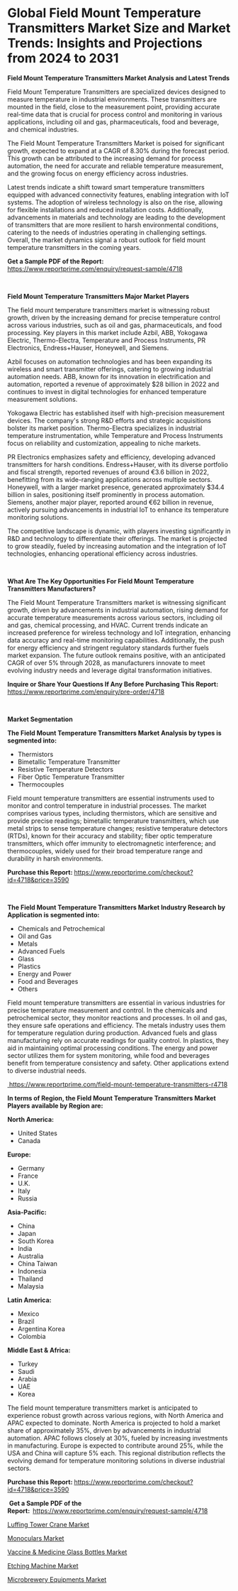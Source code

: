 <p><h1>Global Field Mount Temperature Transmitters Market Size and Market Trends: Insights and Projections from 2024 to 2031</h1></p><p><strong>Field Mount Temperature Transmitters Market Analysis and Latest Trends</strong></p>
<p><p>Field Mount Temperature Transmitters are specialized devices designed to measure temperature in industrial environments. These transmitters are mounted in the field, close to the measurement point, providing accurate real-time data that is crucial for process control and monitoring in various applications, including oil and gas, pharmaceuticals, food and beverage, and chemical industries.</p><p>The Field Mount Temperature Transmitters Market is poised for significant growth, expected to expand at a CAGR of 8.30% during the forecast period. This growth can be attributed to the increasing demand for process automation, the need for accurate and reliable temperature measurement, and the growing focus on energy efficiency across industries. </p><p>Latest trends indicate a shift toward smart temperature transmitters equipped with advanced connectivity features, enabling integration with IoT systems. The adoption of wireless technology is also on the rise, allowing for flexible installations and reduced installation costs. Additionally, advancements in materials and technology are leading to the development of transmitters that are more resilient to harsh environmental conditions, catering to the needs of industries operating in challenging settings. Overall, the market dynamics signal a robust outlook for field mount temperature transmitters in the coming years.</p></p>
<p><strong>Get a Sample PDF of the Report:&nbsp;</strong> <a href="https://www.reportprime.com/enquiry/request-sample/4718">https://www.reportprime.com/enquiry/request-sample/4718</a></p>
<p>&nbsp;</p>
<p><strong>Field Mount Temperature Transmitters Major Market Players</strong></p>
<p><p>The field mount temperature transmitters market is witnessing robust growth, driven by the increasing demand for precise temperature control across various industries, such as oil and gas, pharmaceuticals, and food processing. Key players in this market include Azbil, ABB, Yokogawa Electric, Thermo-Electra, Temperature and Process Instruments, PR Electronics, Endress+Hauser, Honeywell, and Siemens.</p><p>Azbil focuses on automation technologies and has been expanding its wireless and smart transmitter offerings, catering to growing industrial automation needs. ABB, known for its innovation in electrification and automation, reported a revenue of approximately $28 billion in 2022 and continues to invest in digital technologies for enhanced temperature measurement solutions.</p><p>Yokogawa Electric has established itself with high-precision measurement devices. The company's strong R&D efforts and strategic acquisitions bolster its market position. Thermo-Electra specializes in industrial temperature instrumentation, while Temperature and Process Instruments focus on reliability and customization, appealing to niche markets.</p><p>PR Electronics emphasizes safety and efficiency, developing advanced transmitters for harsh conditions. Endress+Hauser, with its diverse portfolio and fiscal strength, reported revenues of around €3.6 billion in 2022, benefitting from its wide-ranging applications across multiple sectors. Honeywell, with a larger market presence, generated approximately $34.4 billion in sales, positioning itself prominently in process automation. Siemens, another major player, reported around €62 billion in revenue, actively pursuing advancements in industrial IoT to enhance its temperature monitoring solutions.</p><p>The competitive landscape is dynamic, with players investing significantly in R&D and technology to differentiate their offerings. The market is projected to grow steadily, fueled by increasing automation and the integration of IoT technologies, enhancing operational efficiency across industries.</p></p>
<p>&nbsp;</p>
<p><strong>What Are The Key Opportunities For Field Mount Temperature Transmitters Manufacturers?</strong></p>
<p><p>The Field Mount Temperature Transmitters market is witnessing significant growth, driven by advancements in industrial automation, rising demand for accurate temperature measurements across various sectors, including oil and gas, chemical processing, and HVAC. Current trends indicate an increased preference for wireless technology and IoT integration, enhancing data accuracy and real-time monitoring capabilities. Additionally, the push for energy efficiency and stringent regulatory standards further fuels market expansion. The future outlook remains positive, with an anticipated CAGR of over 5% through 2028, as manufacturers innovate to meet evolving industry needs and leverage digital transformation initiatives.</p></p>
<p><strong>Inquire or Share Your Questions If Any Before Purchasing This Report:</strong> <a href="https://www.reportprime.com/enquiry/pre-order/4718">https://www.reportprime.com/enquiry/pre-order/4718</a></p>
<p>&nbsp;</p>
<p><strong>Market Segmentation</strong></p>
<p><strong>The Field Mount Temperature Transmitters Market Analysis by types is segmented into:</strong></p>
<p><ul><li>Thermistors</li><li>Bimetallic Temperature Transmitter</li><li>Resistive Temperature Detectors</li><li>Fiber Optic Temperature Transmitter</li><li>Thermocouples</li></ul></p>
<p><p>Field mount temperature transmitters are essential instruments used to monitor and control temperature in industrial processes. The market comprises various types, including thermistors, which are sensitive and provide precise readings; bimetallic temperature transmitters, which use metal strips to sense temperature changes; resistive temperature detectors (RTDs), known for their accuracy and stability; fiber optic temperature transmitters, which offer immunity to electromagnetic interference; and thermocouples, widely used for their broad temperature range and durability in harsh environments.</p></p>
<p><strong>Purchase this Report:&nbsp;</strong><a href="https://www.reportprime.com/checkout?id=4718&price=3590">https://www.reportprime.com/checkout?id=4718&price=3590</a></p>
<p>&nbsp;</p>
<p><strong>The Field Mount Temperature Transmitters Market Industry Research by Application is segmented into:</strong></p>
<p><ul><li>Chemicals and Petrochemical</li><li>Oil and Gas</li><li>Metals</li><li>Advanced Fuels</li><li>Glass</li><li>Plastics</li><li>Energy and Power</li><li>Food and Beverages</li><li>Others</li></ul></p>
<p><p>Field mount temperature transmitters are essential in various industries for precise temperature measurement and control. In the chemicals and petrochemical sector, they monitor reactions and processes. In oil and gas, they ensure safe operations and efficiency. The metals industry uses them for temperature regulation during production. Advanced fuels and glass manufacturing rely on accurate readings for quality control. In plastics, they aid in maintaining optimal processing conditions. The energy and power sector utilizes them for system monitoring, while food and beverages benefit from temperature consistency and safety. Other applications extend to diverse industrial needs.</p></p>
<p><a href="https://www.reportprime.com/field-mount-temperature-transmitters-r4718">&nbsp;https://www.reportprime.com/field-mount-temperature-transmitters-r4718</a></p>
<p><strong>In terms of Region, the Field Mount Temperature Transmitters Market Players available by Region are:</strong></p>
<p>
    <p> <strong> North America: </strong>
        <ul>
            <li>United States</li>
            <li>Canada</li>
        </ul>
        </p> 
    <p> <strong> Europe: </strong>
        <ul>
            <li>Germany</li>
            <li>France</li>
            <li>U.K.</li>
            <li>Italy</li>
            <li>Russia</li>
        </ul>
        </p> 
    <p> <strong> Asia-Pacific: </strong>
        <ul>
            <li>China</li>
            <li>Japan</li>
            <li>South Korea</li>
            <li>India</li>
            <li>Australia</li>
            <li>China Taiwan</li>
            <li>Indonesia</li>
            <li>Thailand</li>
            <li>Malaysia</li>
        </ul>
        </p> 
    <p> <strong> Latin America: </strong>
        <ul>
            <li>Mexico</li>
            <li>Brazil</li>
            <li>Argentina Korea</li>
            <li>Colombia</li>
        </ul>
        </p> 
    <p> <strong> Middle East & Africa: </strong>
        <ul>
            <li>Turkey</li>
            <li>Saudi</li>
            <li>Arabia</li>
            <li>UAE</li>
            <li>Korea</li>
        </ul>
    </p>
    </p>
<p><p>The field mount temperature transmitters market is anticipated to experience robust growth across various regions, with North America and APAC expected to dominate. North America is projected to hold a market share of approximately 35%, driven by advancements in industrial automation. APAC follows closely at 30%, fueled by increasing investments in manufacturing. Europe is expected to contribute around 25%, while the USA and China will capture 5% each. This regional distribution reflects the evolving demand for temperature monitoring solutions in diverse industrial sectors.</p></p>
<p><strong>Purchase this Report: </strong><a href="https://www.reportprime.com/checkout?id=4718&price=3590">https://www.reportprime.com/checkout?id=4718&price=3590</a></p>
<p>&nbsp;<strong>Get a Sample PDF of the Report:&nbsp;&nbsp;</strong><a href="https://www.reportprime.com/enquiry/request-sample/4718">https://www.reportprime.com/enquiry/request-sample/4718</a></p>
<p><strong></strong></p>
<p><p><a href="https://www.linkedin.com/pulse/future-luffing-tower-crane-market-global-forecast-trends-2024-yvevc?trackingId=qtpMImvZQjW1lFiwPuZjzw%3D%3D">Luffing Tower Crane Market</a></p><p><a href="https://www.linkedin.com/pulse/global-monoculars-market-opportunities-forecast-period-xyfjc?trackingId=%2BHJE0j3FTtG2OxsztF%2BXeg%3D%3D">Monoculars Market</a></p><p><a href="https://issuu.com/reportprime-2/docs/vaccine-medicine-glass-bottles-mark_ba0d9e7962fe22">Vaccine & Medicine Glass Bottles Market</a></p><p><a href="https://www.linkedin.com/pulse/insights-etching-machine-market-players-size-geographical-regions-nk6mc?trackingId=lB0bRUb4TjajNypbCwYhmg%3D%3D">Etching Machine Market</a></p><p><a href="https://issuu.com/reportprime-2/docs/microbrewery-equipments-market-size_3b2fd494b352cc">Microbrewery Equipments Market</a></p></p>
